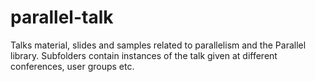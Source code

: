 # parallel-talk

Talks material, slides and samples related to parallelism and the Parallel library. 
Subfolders contain instances of the talk given at different conferences, user groups etc.
